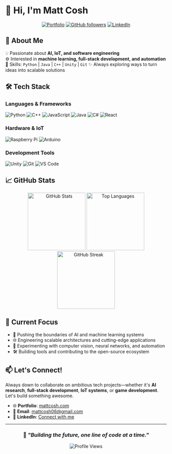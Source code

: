 # 👋 Hi, I'm Matt Cosh

<div align="center">
  
[![Portfolio](https://img.shields.io/badge/Portfolio-mattcosh.com-blue?style=for-the-badge&logo=safari&logoColor=white)](https://mattcosh.com)
[![GitHub followers](https://img.shields.io/github/followers/TheUnknown550?style=for-the-badge&logo=github)](https://github.com/TheUnknown550)
[![LinkedIn](https://img.shields.io/badge/LinkedIn-Connect-blue?style=for-the-badge&logo=linkedin)](https://www.linkedin.com/in/matt-cosh)

</div>

## 🚀 About Me

💡 Passionate about **AI, IoT, and software engineering**  
⚙️ Interested in **machine learning, full-stack development, and automation**  
📌 Skills: `Python` | `Java` | `C++` | `Unity` | `Git`
✨ Always exploring ways to turn ideas into scalable solutions  

## 🛠️ Tech Stack

### Languages & Frameworks
![Python](https://img.shields.io/badge/Python-3776AB?style=for-the-badge&logo=python&logoColor=white)
![C++](https://img.shields.io/badge/C++-00599C?style=for-the-badge&logo=cplusplus&logoColor=white)
![JavaScript](https://img.shields.io/badge/JavaScript-F7DF1E?style=for-the-badge&logo=javascript&logoColor=black)
![Java](https://img.shields.io/badge/Java-ED8B00?style=for-the-badge&logo=java&logoColor=white)
![C#](https://img.shields.io/badge/C%23-239120?style=for-the-badge&logo=csharp&logoColor=white)
![React](https://img.shields.io/badge/React-20232A?style=for-the-badge&logo=react&logoColor=61DAFB)

### Hardware & IoT
![Raspberry Pi](https://img.shields.io/badge/Raspberry%20Pi-A22846?style=for-the-badge&logo=Raspberry%20Pi&logoColor=white)
![Arduino](https://img.shields.io/badge/Arduino-00979D?style=for-the-badge&logo=Arduino&logoColor=white)

### Development Tools
![Unity](https://img.shields.io/badge/Unity-100000?style=for-the-badge&logo=unity&logoColor=white)
![Git](https://img.shields.io/badge/Git-F05032?style=for-the-badge&logo=git&logoColor=white)
![VS Code](https://img.shields.io/badge/VS%20Code-007ACC?style=for-the-badge&logo=visual-studio-code&logoColor=white)

## 📈 GitHub Stats

<div align="center">
  
<img height="180em" src="https://github-readme-stats.vercel.app/api?username=TheUnknown550&show_icons=true&theme=tokyonight&count_private=true&hide_border=true" alt="GitHub Stats"/>
<img height="180em" src="https://github-readme-stats.vercel.app/api/top-langs/?username=TheUnknown550&layout=compact&theme=tokyonight&hide_border=true" alt="Top Languages"/>

</div>

<div align="center">
  
<img height="180em" src="https://github-readme-streak-stats.herokuapp.com/?user=TheUnknown550&theme=tokyonight&hide_border=true" alt="GitHub Streak"/>

</div>

## 🎯 Current Focus

- 🤖 Pushing the boundaries of AI and machine learning systems
- 🌐 Engineering scalable architectures and cutting-edge applications  
- 🔬 Experimenting with computer vision, neural networks, and automation
- 🛠️ Building tools and contributing to the open-source ecosystem

## 📫 Let's Connect!

Always down to collaborate on ambitious tech projects—whether it's **AI research**, **full-stack development**, **IoT systems**, or **game development**. Let's build something awesome.

- 🌐 **Portfolio**: [mattcosh.com](https://mattcosh.com)
- 📧 **Email**: [mattcosh06@gmail.com](mailto:mattcosh06@gmail.com)
- 💼 **LinkedIn**: [Connect with me](https://www.linkedin.com/in/matt-cosh)

---

<div align="center">

### 💭 *"Building the future, one line of code at a time."*

![Profile Views](https://komarev.com/ghpvc/?username=TheUnknown550&style=flat-square&color=blue)

</div>
